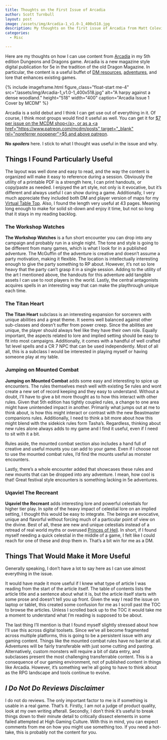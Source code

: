 ```yaml
---
title: Thoughts on the First Issue of Arcadia
author: Scott Turnbull
layout: post
image: /assets/img/Arcadia-1_v1.0-1_400x518.jpg
description: My thoughts on the first issue of Arcadia from Matt Coleville and how to use it in 5th edition games.
categories:
  - Misc

---
```


Here are my thoughts on how I can use content from <a href="https://shop.mcdmproductions.com/products/arcadia-issue1" target="_blank" rel="noreferrer noopener">Arcadia</a> in my 5th edition Dungeons and Dragons game. Arcadia is a new magazine style digital publication for 5e in the tradition of the old Dragon Magazine. In particular, the content is a useful buffet of [DM resources](/category/rpg-resources/), [adventures](/category/encounters/), and lore that enhances existing games. 

{% include imageframe.html
  figure_class="float-start me-4"
  src="/assets/img/Arcadia-1_v1.0-1_400x518.jpg"
  alt="A harpy against a dense woodland."
  height="518" width="400"
  caption="Arcadia Issue 1 Cover by MCDM"
 %}

Arcadia is a solid debut and I think I can get use out of everything in it. Of course, I think most groups would find it useful as well. You can get it for <a href="https://shop.mcdmproductions.com/products/arcadia-issue1" target="_blank" rel="noreferrer noopener">$7 per issue on the MCDM shop</a>, or as a <a href="https://www.patreon.com/mcdm/posts" target="_blank" rel="noreferrer noopener">$5 and above patreon</a>. 

**No** <em style="font-weight: bold;">spoilers</em> here. I stick to what I thought was useful in the issue and why.

## Things I Found Particularly Useful 

The layout was well done and easy to read, and the way the content is organized will make it easy to reference during a session. Obviously the utility of a printable PDF is a strength here, I can print handouts, or copy/paste as needed. I enjoyed the art style, not only is it evocative, but it&#8217;s different and always useful I can show during a game. Additionally, I very much appreciate they included both DM and player version of maps for my <a href="https://foundryvtt.com/" target="_blank" rel="noreferrer noopener">Virtual Table Top</a>. Also, I found the length very useful at 43 pages. Meaning long enough to make for solid sit-down and enjoy it time, but not so long that it stays in my reading backlog. 

### The Workshop Watches 

**The Workshop Watches** is a fun short encounter you can drop into any campaign and probably run in a single night. The tone and style is going to be different from many games, which is what I look for in a published adventure. The McGuffin of the adventure is creative and doesn&#8217;t assume a party motivation, making it flexible. The location is intellectually interesting enough to give the party something to RP about. However, it&#8217;s not so lore heavy that the party can&#8217;t grasp it in a single session. Adding to the utility of the art I mentioned above, the handouts for this adventure add tangible assets I can use to root players in the world. Lastly, the central antagonists acquires spells in an interesting way that can make the playthrough unique each time. 

### The Titan Heart 

**The Titan Heart** subclass is an interesting expansion for sorcerers with unique abilities and a great theme. It seems well balanced against other sub-classes and doesn&#8217;t suffer from power creep. Since the abilities are unique, the player should always feel like they have their own role. Equally important, the aspects related to lore and implied setting should be easy to fit into most campaigns. Additionally, it comes with a handful of well crafted 1st level spells and a CR 7 NPC that can be used independently. Most of all all, this is a subclass I would be interested in playing myself or having someone play at my table.

### Jumping on Mounted Combat 

**Jumping on Mounted Combat** adds some easy and interesting to spice up encounters. The rules themselves mesh well with existing 5e rules and wont create a new set of record keeping and they easy to understand. Without a doubt, I&#8217;ll have to give a bit more thought as to how this interact with other rules. Given that 5th edition has tightly coupled rules, a change to one area might have unintended impact in another. Primarily what jumps out at me to think about, is how this might interact or contrast with the new Beastmaster companions rules. Additionally, I need to think a bit more about how this might blend with the sidekick rules form Tasha&#8217;s. Regardless, thinking about new rules alone always adds to my game and I find it useful, even if I need to sit with it a bit. 

Rules aside, the mounted combat section also includes a hand full of creative and useful mounts you can add to your game. Even if I choose not to use the mounted combat rules, I&#8217;d find the mounts useful as monster encounters. 

Lastly, there&#8217;s a whole encounter added that showcases these rules and new mounts that can be dropped into any adventure. I mean, how cool is that! Great festival style encounters is something lacking in 5e adventures. 

### Uqaviel The Recreant 

**Uqaviel the Recreant** adds interesting lore and powerful celestials for higher tier play. In spite of the heavy impact of celestial lore on an implied setting, I thought this would be easy to integrate. The beings are evocative, unique and flavorful without forcing much of a particular point of view on the divine. Best of all, these are new and unique celestials instead of a retread of real world myths or overused <a href="https://forgottenrealms.fandom.com/wiki/Asmodeus" target="_blank" rel="noreferrer noopener">Princes of Hell</a>. In short, if I found myself needing a quick celestial in the middle of a game, I felt like I could reach for one of these and drop them in. That&#8217;s a bit win for me as a DM.

## Things That Would Make it More Useful 

Generally speaking, I don&#8217;t have a lot to say here as I can use almost everything in the issue.

It would have made it more useful if I knew what type of article I was reading from the start of the article itself. The table of contents lists the article title and a sentence about what it is, but the article itself starts with some prose and doesn&#8217;t tell you up front. Given the way I read the issue on laptop or tablet, this created some confusion for me as I scroll past the TOC to browse the articles. Unless I scrolled back up to the TOC it would take me a moment to understand what I&#8217;m reading is supposed to be about. 

The last thing I&#8217;ll mention is that I found myself slightly stressed about how I&#8217;ll use this across digital toolsets. Since we&#8217;ve all become fragmented across multiple platforms, this is going to be a persistent issue with any gaming content. Things like the mounted combat rules have no barrier at all. Adventures will be fairly transferable with just some cutting and pasting. Alternatively, custom monsters will require a bit of data entry, and subclasses present the most challenging transferrable content. This is a consequence of our gaming environment, not of published content in things like Arcadia. However, it&#8217;s something we&#8217;re all going to have to think about as the RPG landscape and tools continue to evolve.

## _I Do Not Do Reviews Disclaimer_ 

I do not do reviews. The only important factor to me is if something is usable in a real game. That&#8217;s it. Firstly, I am not a judge of product quality, look at my own writing afterall. Secondly, I don&#8217;t think it&#8217;s useful to break things down to their minute detail to critically dissect elements in some failed attempted at High Gaming Culture. With this in mind, you can expect comments from me on how you might use something too. If you need a hot-take, this is probably not the content for you.

 [1]: https://optionalrule.com/category/rpg-resources/
 [2]: https://optionalrule.com/category/adventures/